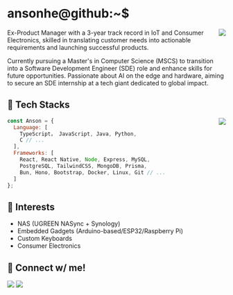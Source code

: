 # ansonhe@github:~$

<img align="right" src="https://github-readme-stats.vercel.app/api?username=stevenwdhu&show_icons=true&count_private=true&theme=jolly&icon_color=5CBDD8&bg_color=15,123175,5B2749,777777&hide_border=trues">

Ex-Product Manager with a 3-year track record in IoT and Consumer Electronics, skilled in translating customer needs into actionable requirements and launching successful products. 

Currently pursuing a Master's in Computer Science (MSCS) to transition into a Software Development Engineer (SDE) role and enhance skills for future opportunities. Passionate about AI on the edge and hardware, aiming to secure an SDE internship at a tech giant dedicated to global impact.

## 💬 Tech Stacks

<img align="right" src="https://github-readme-stats.vercel.app/api/top-langs/?username=ansonhex&layout=compact&theme=jolly&icon_color=5CBDD8&bg_color=15,123175,5B2749,777777&hide_border=true">

```javascript
const Anson = {
  Language: [
    TypeScript， JavaScript, Java, Python, 
    C // ...
  ],
  Frameworks: [
    React, React Native, Node, Express, MySQL,
    PostgreSQL, TailwindCSS, MongoDB, Prisma,
    Bun, Hono, Bootstrap, Docker, Linux, Git // ...
  ]
};
```

## 🤑 Interests

- NAS (UGREEN NASync + Synology)
- Embedded Gadgets (Arduino-based/ESP32/Raspberry Pi)
- Custom Keyboards
- Consumer Electronics

## 📨 Connect w/ me!

<a href="https://www.linkedin.com/in/anson-he-5b3960131/"><img src="https://img.shields.io/badge/linkedin-%230077B5.svg?&style=for-the-badge&logo=linkedin&logoColor=white" /></a>
<a href="mailto:ansonhe1997@gmail.com"><img src="https://img.shields.io/badge/Gmail-D14836?style=for-the-badge&logo=gmail&logoColor=white" /></a>
